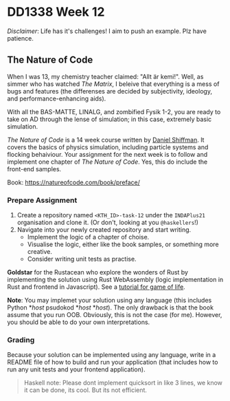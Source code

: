 # DD1338 Week 12

_Disclaimer_: Life has it's challenges! I aim to push an example. Plz have patience.

## The Nature of Code

When I was 13, my chemistry teacher claimed: "Allt är kemi!". Well, as simmer who has watched _The Matrix_, I beleive that everything is a mess of bugs and features (the differenses are decided by subjectivity, ideology, and performance-enhancing aids).

With all the BAS-MATTE, LINALG, and zombified Fysik 1-2, you are ready to take on AD through the lense of simulation; in this case, extremely basic simulation.

_The Nature of Code_ is a 14 week course written by [Daniel Shiffman](https://www.youtube.com/c/TheCodingTrain/featured). It covers the basics of physics simulation, including particle systems and flocking behaiviour. Your assignment for the next week is to follow and implement one chapter of _The Nature of Code_. Yes, this do include the front-end samples.

Book: https://natureofcode.com/book/preface/ 

### Prepare Assignment

1) Create a repository named `<KTH_ID>-task-12` under the `INDAPlus21` organisation and clone it. (Or don't, looking at you `@haskellers`!)
2) Navigate into your newly created repository and start writing.
    - Implement the logic of a chapter of choise.
    - Visualise the logic, either like the book samples, or something more creative.
    - Consider writing unit tests as practise.

**Goldstar** for the Rustacean who explore the wonders of Rust by implementing the solution using Rust WebAssembly (logic implementation in Rust and frontend in Javascript). See a [tutorial for game of life](https://rustwasm.github.io/docs/book/game-of-life/introduction.html).

**Note**: You may implemet your solution using any language (this includes Python *_host_ psudokod *_host_ *_host_). The only drawback is that the book assume that you run OOB. Obviously, this is not the case (for me). However, you should be able to do your own interpretations.

### Grading

Because your solution can be implemented using any language, write in a README file of how to build and run your application (that includes how to run any unit tests and your frontend application).

> Haskell note: Please dont implement quicksort in like 3 lines, we know it can be done, its cool. But its not efficient.

